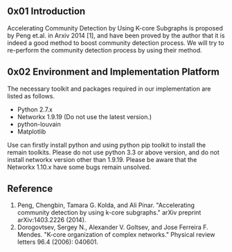 ## 0x01 Introduction ##
Accelerating Community Detection by Using K-core Subgraphs is proposed by Peng et.al. in Arxiv 2014 [1], and have been proved by the author that it is indeed a good method to boost community detection process. We will try to re-perform the community detection process by using their method.

## 0x02 Environment and Implementation Platform ##
The necessary toolkit and packages required in our implementation are listed as follows.

* Python 2.7.x
* Networkx 1.9.19 (Do not use the latest version.)
* python-louvain
* Matplotlib

Use can firstly install python and using python pip toolkit to install the remain toolkits. Please do not use python 3.3 or above version, and do not install networkx version other than 1.9.19. Please be aware that the Networkx 1.10.x have some bugs remain unsolved.

## Reference ##

1. Peng, Chengbin, Tamara G. Kolda, and Ali Pinar. "Accelerating community detection by using k-core subgraphs." arXiv preprint arXiv:1403.2226 (2014).
2. Dorogovtsev, Sergey N., Alexander V. Goltsev, and Jose Ferreira F. Mendes. "K-core organization of complex networks." Physical review letters 96.4 (2006): 040601.






